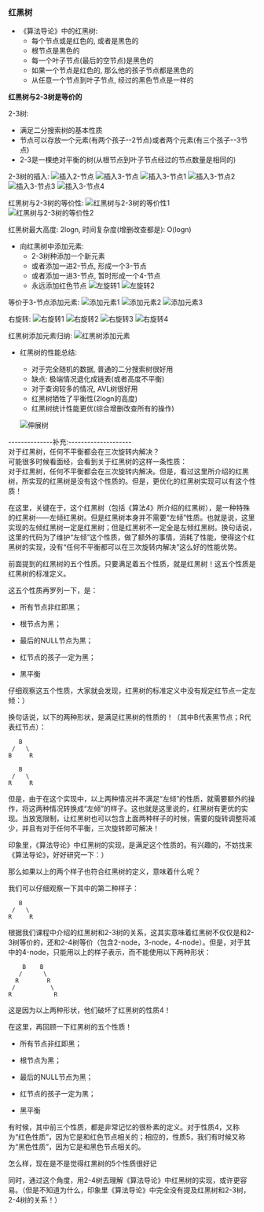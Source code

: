 ### 红黑树

- 《算法导论》中的红黑树:
    - 每个节点或是红色的, 或者是黑色的
    - 根节点是黑色的
    - 每一个叶子节点(最后的空节点)是黑色的
    - 如果一个节点是红色的, 那么他的孩子节点都是黑色的
    - 从任意一个节点到叶子节点, 经过的黑色节点是一样的


**红黑树与2-3树是等价的**

2-3树:
- 满足二分搜索树的基本性质
- 节点可以存放一个元素(有两个孩子--2节点)或者两个元素(有三个孩子--3节点)
- 2-3是一棵绝对平衡的树(从根节点到叶子节点经过的节点数量是相同的)


2-3树的插入:
![插入2-节点](https://study-note-huang.oss-cn-beijing.aliyuncs.com/img/20220122151023.png)
![插入3-节点](https://study-note-huang.oss-cn-beijing.aliyuncs.com/img/20220122151054.png)
![插入3-节点1](https://study-note-huang.oss-cn-beijing.aliyuncs.com/img/20220122151123.png)
![插入3-节点2](https://study-note-huang.oss-cn-beijing.aliyuncs.com/img/20220122151144.png)
![插入3-节点3](https://study-note-huang.oss-cn-beijing.aliyuncs.com/img/20220122151210.png)
![插入3-节点4](https://study-note-huang.oss-cn-beijing.aliyuncs.com/img/20220122151233.png)


红黑树与2-3树的等价性:
![红黑树与2-3树的等价性1](https://study-note-huang.oss-cn-beijing.aliyuncs.com/img/20220122152252.png)
![红黑树与2-3树的等价性2](https://study-note-huang.oss-cn-beijing.aliyuncs.com/img/20220122152438.png)

红黑树最大高度: 2logn, 时间复杂度(增删改查都是): O(logn)  

- 向红黑树中添加元素:
    - 2-3树种添加一个新元素
    - 或者添加一进2-节点, 形成一个3-节点
    - 或者添加一进3-节点, 暂时形成一个4-节点
    - 永远添加红色节点
![左旋转1](https://study-note-huang.oss-cn-beijing.aliyuncs.com/img/20220123150348.png)
![左旋转2](https://study-note-huang.oss-cn-beijing.aliyuncs.com/img/20220123150412.png)

等价于3-节点添加元素:
![添加元素1](https://study-note-huang.oss-cn-beijing.aliyuncs.com/img/20220123150510.png)
![添加元素2](https://study-note-huang.oss-cn-beijing.aliyuncs.com/img/20220123150553.png)
![添加元素3](https://study-note-huang.oss-cn-beijing.aliyuncs.com/img/20220123150610.png)

右旋转:
![右旋转1](https://study-note-huang.oss-cn-beijing.aliyuncs.com/img/20220201192736.png)
![右旋转2](https://study-note-huang.oss-cn-beijing.aliyuncs.com/img/20220201192834.png)
![右旋转3](https://study-note-huang.oss-cn-beijing.aliyuncs.com/img/20220201193158.png)
![右旋转4](https://study-note-huang.oss-cn-beijing.aliyuncs.com/img/20220201193809.png)

红黑树添加元素归纳: 
![红黑树添加元素](https://study-note-huang.oss-cn-beijing.aliyuncs.com/img/20220201201410.png)

- 红黑树的性能总结:
  - 对于完全随机的数据, 普通的二分搜索树很好用
  - 缺点: 极端情况退化成链表(或者高度不平衡)
  - 对于查询较多的情况, AVL树很好用
  - 红黑树牺牲了平衡性(2logn的高度)
  - 红黑树统计性能更优(综合增删改查所有的操作)

  ![伸展树](https://study-note-huang.oss-cn-beijing.aliyuncs.com/img/20220201204943.png)

--------------补充:--------------------  
对于红黑树，任何不平衡都会在三次旋转内解决？  
可能很多时候看面经，会看到关于红黑树的这样一条性质：  
对于红黑树，任何不平衡都会在三次旋转内解决。但是，看过这里所介绍的红黑树，所实现的红黑树是没有这个性质的。但是，更优化的红黑树实现可以有这个性质！  


在这里，关键在于，这个红黑树（包括《算法4》所介绍的红黑树），是一种特殊的红黑树——左倾红黑树。但是红黑树本身并不需要“左倾”性质。也就是说，这里实现的左倾红黑树一定是红黑树；但是红黑树不一定全是左倾红黑树。换句话说，这里的代码为了维护“左倾”这个性质，做了额外的事情，消耗了性能，使得这个红黑树的实现，没有“任何不平衡都可以在三次旋转内解决”这么好的性能优势。  

前面提到的红黑树的五个性质。只要满足着五个性质，就是红黑树！这五个性质是红黑树的标准定义。  

这五个性质再罗列一下，是：

- 所有节点非红即黑；

- 根节点为黑；

- 最后的NULL节点为黑；

- 红节点的孩子一定为黑；

- 黑平衡

仔细观察这五个性质，大家就会发现，红黑树的标准定义中没有规定红节点一定左倾：）  

换句话说，以下的两种形状，是满足红黑树的性质的！（其中B代表黑节点；R代表红节点）：

```
   B            
 /   \          
B     R

   B
 /   \
R     R
```
但是，由于在这个实现中，以上两种情况并不满足“左倾”的性质，就需要额外的操作，将这两种情况转换成“左倾”的样子。这也就是这里说的，红黑树有更优的实现。当放宽限制，让红黑树也可以包含上面两种样子的时候，需要的旋转调整将减少，并且有对于任何不平衡，三次旋转即可解决！  

印象里，《算法导论》中红黑树的实现，是满足这个性质的。有兴趣的，不妨找来《算法导论》，好好研究一下：）  

那么如果以上的两个样子也符合红黑树的定义，意味着什么呢？  

我们可以仔细观察一下其中的第二种样子：

```
   B
 /   \
R     R
```
根据我们课程中介绍的红黑树和2-3树的关系，这其实意味着红黑树不仅仅是和2-3树等价的，还和2-4树等价（包含2-node，3-node，4-node）。但是，对于其中的4-node，只能用以上的样子表示，而不能使用以下两种形状：

```
    B    B   
   /      \
  R        R
 /          \
R            R
```
这是因为以上两种形状，他们破坏了红黑树的性质4！  

在这里，再回顾一下红黑树的五个性质！

- 所有节点非红即黑；

- 根节点为黑；

- 最后的NULL节点为黑；

- 红节点的孩子一定为黑；

- 黑平衡

有时候，其中前三个性质，都是非常记忆的很朴素的定义。对于性质4，又称为“红色性质”，因为它是和红色节点相关的；相应的，性质5，我们有时候又称为“黑色性质”，因为它是和黑色节点相关的。  

怎么样，现在是不是觉得红黑树的5个性质很好记  

同时，通过这个角度，用2-4树去理解《算法导论》中红黑树的实现，或许更容易。（但是不知道为什么，印象里《算法导论》中完全没有提及红黑树和2-3树，2-4树的关系！）